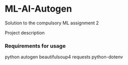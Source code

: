 # ML-AI-Autogen
Solution to the compulsory ML assignment 2
  
  
Project description 

### Requirements for usage
python
autogen
beautifulsoup4
requests
python-dotenv

